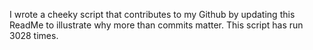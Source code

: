 I wrote a cheeky script that contributes to my Github by updating this ReadMe to illustrate why more than commits matter. This script has run 3028 times.